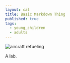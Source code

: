 ```yaml
---
layout: cal
title: Basic Markdown Thing
published: true
tags: 
  - young_children
  - adults
---
```


![aircraft refueling](/media/KA-3B%20and%20RA-5C%20over%20Ranger%2C%20south%20china%20sea%2C%201965.jpg)

A lab.